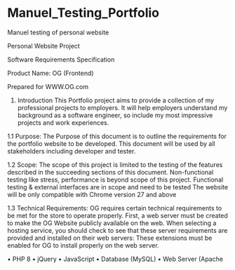 # Manuel_Testing_Portfolio
Manuel testing of personal website

Personal Website Project
 
 
Software Requirements Specification
 

Product Name: OG (Frontend)


Prepared for
WWW.OG.com


1. Introduction
This Portfolio project aims to provide a collection of my professional projects to employers. It will help employers understand 
my background as a software engineer, so include my most impressive projects and work experiences.

1.1 Purpose:
The Purpose of this document is to outline the requirements for the portfolio website to be developed.  This document will
be used by all stakeholders including developer and tester.

1.2 Scope:
The scope of this project is limited to the testing of the features described in the succeeding sections of this document.
Non-functional testing like stress, performance is beyond scope of this project.
Functional testing & external interfaces are in scope and need to be tested
The website will be only compatible with Chrome version 27 and above

1.3 Technical Requirements:
OG requires certain technical requirements to be met for the store to operate properly. First, a web server must be created to make the OG Website publicly available
 on the web. When selecting a hosting service, you should check to see that these server requirements are provided and installed on their web servers: These extensions
 must be enabled for OG to install properly on the web server.

• PHP 8
• jQuery
• JavaScript
• Database (MySQL)
• Web Server (Apache
